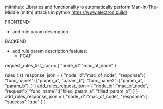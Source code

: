 mitmhub: Libraries and functionality to automatically perform Man-In-The-Middle (mitm) attacks in python
https://www.electron.build/


FRONTEND:
* add rule param description

BACKEND
* add rule param description
features:
  * PCAP

  
request_rules_list_json = {
  "node_id":"mac_of_node"
} 

rules_list_response_json = {
   "node_id":"mac_of_node",
   "response":{
      "func_name1": ["param_a", "param_b"],
      "func_name2": ["param_a", "param_b"],
    }
}
add_rules_request_json = {
   "node_id":"mac_of_node",
   "request":{
      "func_name1":["filled_param_a", "filled_param_b"]
   }
}
add_rules_response_json = {
   "node_id":"mac_of_node",
   "response":{
       "success":"true"
    }
}

